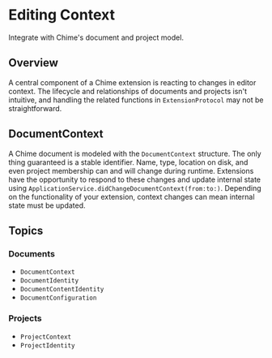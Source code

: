 # Editing Context

Integrate with Chime's document and project model.

## Overview

A central component of a Chime extension is reacting to changes in editor context. The lifecycle and relationships of documents and projects isn't intuitive, and handling the related functions in ``ExtensionProtocol`` may not be straightforward.

## DocumentContext

A Chime document is modeled with the ``DocumentContext`` structure. The only thing guaranteed is a stable identifier. Name, type, location on disk, and even project membership can and will change during runtime. Extensions have the opportunity to respond to these changes and update internal state using  ``ApplicationService.didChangeDocumentContext(from:to:)``. Depending on the functionality of your extension, context changes can mean internal state must be updated.


## Topics

### Documents

- ``DocumentContext``
- ``DocumentIdentity``
- ``DocumentContentIdentity``
- ``DocumentConfiguration``

### Projects

- ``ProjectContext``
- ``ProjectIdentity``
